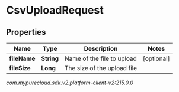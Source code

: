 # CsvUploadRequest


## Properties

| Name | Type | Description | Notes |
| ------------ | ------------- | ------------- | ------------- |
| **fileName** | **String** | Name of the file to upload |  [optional] |
| **fileSize** | **Long** | The size of the upload file |  |




_com.mypurecloud.sdk.v2:platform-client-v2:215.0.0_
